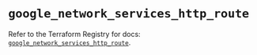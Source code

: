 # `google_network_services_http_route`

Refer to the Terraform Registry for docs: [`google_network_services_http_route`](https://registry.terraform.io/providers/hashicorp/google-beta/6.39.0/docs/resources/google_network_services_http_route).
